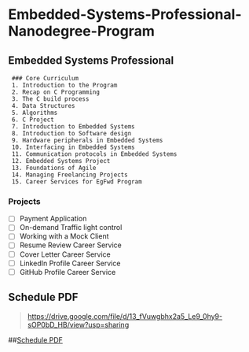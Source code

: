 # Embedded-Systems-Professional-Nanodegree-Program
## Embedded Systems Professional

     ### Core Curriculum
     1. Introduction to the Program
     2. Recap on C Programming
     3. The C build process
     4. Data Structures
     5. Algorithms
     6. C Project
     7. Introduction to Embedded Systems
     8. Introduction to Software design
     9. Hardware peripherals in Embedded Systems
     10. Interfacing in Embedded Systems
     11. Communication protocols in Embedded Systems
     12. Embedded Systems Project
     13. Foundations of Agile
     14. Managing Freelancing Projects
     15. Career Services for EgFwd Program


   ### Projects
   - [ ] Payment Application
   - [ ] On-demand Traffic light control
   - [ ] Working with a Mock Client
   - [ ] Resume Review Career Service
   - [ ] Cover Letter Career Service
   - [ ] LinkedIn Profile Career Service
   - [ ] GitHub Profile Career Service

## Schedule PDF 
   > https://drive.google.com/file/d/13_fVuwgbhx2a5_Le9_0hy9-sOP0bD_HB/view?usp=sharing

 	
##[Schedule PDF](https://drive.google.com/file/d/13_fVuwgbhx2a5_Le9_0hy9-sOP0bD_HB/view?usp=sharing)
